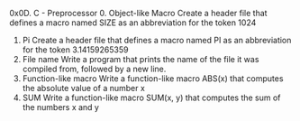 0x0D. C - Preprocessor
0. Object-like Macro
Create a header file that defines a macro named SIZE as an abbreviation for the token 1024
1. Pi
Create a header file that defines a macro named PI as an abbreviation for the token 3.14159265359
2. File name
Write a program that prints the name of the file it was compiled from, followed by a new line.
3. Function-like macro
Write a function-like macro ABS(x) that computes the absolute value of a number x
4. SUM
Write a function-like macro SUM(x, y) that computes the sum of the numbers x and y

